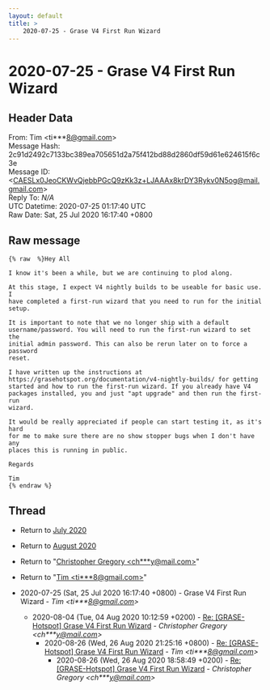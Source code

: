 ```yaml
---
layout: default
title: >
    2020-07-25 - Grase V4 First Run Wizard
---
```


# 2020-07-25 - Grase V4 First Run Wizard

## Header Data

From: Tim \<ti***8@gmail.com\><br>
Message Hash: 2c91d2492c7133bc389ea705651d2a75f412bd88d2860df59d61e624615f6c3e<br>
Message ID: \<CAESLx0JeoCKWvQjebbPGcQ9zKk3z+LJAAAx8krDY3Rykv0N5og@mail.gmail.com\><br>
Reply To: _N/A_<br>
UTC Datetime: 2020-07-25 01:17:40 UTC<br>
Raw Date: Sat, 25 Jul 2020 16:17:40 +0800<br>

## Raw message

```
{% raw  %}Hey All

I know it's been a while, but we are continuing to plod along.

At this stage, I expect V4 nightly builds to be useable for basic use. I
have completed a first-run wizard that you need to run for the initial
setup.

It is important to note that we no longer ship with a default
username/password. You will need to run the first-run wizard to set the
initial admin password. This can also be rerun later on to force a password
reset.

I have written up the instructions at
https://grasehotspot.org/documentation/v4-nightly-builds/ for getting
started and how to run the first-run wizard. If you already have V4
packages installed, you and just "apt upgrade" and then run the first-run
wizard.

It would be really appreciated if people can start testing it, as it's hard
for me to make sure there are no show stopper bugs when I don't have any
places this is running in public.

Regards

Tim
{% endraw %}
```

## Thread

+ Return to [July 2020](/archive/2020/07)
+ Return to [August 2020](/archive/2020/08)

+ Return to "[Christopher Gregory <ch***y<span>@</span>mail.com>](/authors/ch___y_at_mail_com)"
+ Return to "[Tim <ti***8<span>@</span>gmail.com>](/authors/ti___8_at_gmail_com)"

+ 2020-07-25 (Sat, 25 Jul 2020 16:17:40 +0800) - Grase V4 First Run Wizard - _Tim \<ti***8@gmail.com\>_
  + 2020-08-04 (Tue, 04 Aug 2020 10:12:59 +0200) - [Re: [GRASE-Hotspot] Grase V4 First Run Wizard](/archive/2020/08/ca98f360c25d96cc033bce111e4c889df3f57fd9cdc7128846c61c88ec548cb3) - _Christopher Gregory \<ch***y@mail.com\>_
    + 2020-08-26 (Wed, 26 Aug 2020 21:25:16 +0800) - [Re: [GRASE-Hotspot] Grase V4 First Run Wizard](/archive/2020/08/243cd9fe03ec1079906dd8a9fd5d9a5e2facdd1a72928b97ca0159659aa1a0ab) - _Tim \<ti***8@gmail.com\>_
      + 2020-08-26 (Wed, 26 Aug 2020 18:58:49 +0200) - [Re: [GRASE-Hotspot] Grase V4 First Run Wizard](/archive/2020/08/c491c0494a3506803135b5cdbed314493dc33199ad4c71c872c2f2a0c0344cb6) - _Christopher Gregory \<ch***y@mail.com\>_

